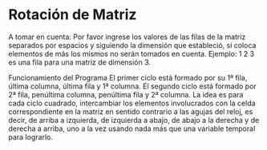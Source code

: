 # Rotación de Matriz

A tomar en cuenta:
Por favor ingrese los valores de las filas de la matriz separados por espacios y siguiendo la dimensión que estableció, si coloca elementos de más los mismos no serán tomados en cuenta. Ejemplo: 1 2 3 es una fila para una matriz de dimensión 3.

Funcionamiento del Programa
El primer ciclo está formado por su 1ª fila, última columna, última fila y 1ª columna. El segundo ciclo está formado por 2ª fila, penúltima columna, penúltima fila y 2ª columna. La idea es para cada ciclo cuadrado, intercambiar los elementos involucrados con la celda correspondiente en la matriz en sentido contrario a las agujas del reloj, es decir, de arriba a izquierda, de izquierda a abajo, de abajo a la derecha y de derecha a arriba, uno a la vez usando nada más que una variable temporal para lograrlo.
